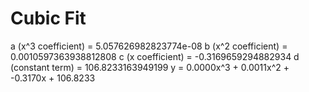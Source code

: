 
# Cubic Fit

a (x^3 coefficient) = 5.057626982823774e-08
b (x^2 coefficient) = 0.0010597363938812808
c (x coefficient) = -0.3169659294882934
d (constant term) = 106.8233163949199
y = 0.0000x^3 + 0.0011x^2 + -0.3170x + 106.8233
